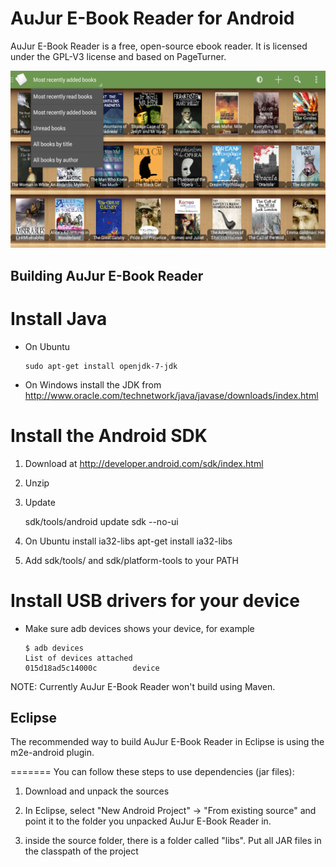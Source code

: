 AuJur E-Book Reader for Android
========================================================

AuJur E-Book Reader is a free, open-source ebook reader. It is licensed under the GPL-V3 license and based on PageTurner.

![AuJur E-Book Reader Sample Screenshot][1]


Building AuJur E-Book Reader
------------------------------

# Install Java
*   On Ubuntu

        sudo apt-get install openjdk-7-jdk
*   On Windows install the JDK from http://www.oracle.com/technetwork/java/javase/downloads/index.html

# Install the Android SDK 

1.   Download at http://developer.android.com/sdk/index.html
2.   Unzip
3.   Update 

        sdk/tools/android update sdk --no-ui

4. On Ubuntu install ia32-libs
        apt-get install ia32-libs

5. Add sdk/tools/ and sdk/platform-tools to your PATH

# Install USB drivers for your device

*   Make sure adb devices shows your device, for example

        $ adb devices
        List of devices attached 
        015d18ad5c14000c        device

NOTE: Currently AuJur E-Book Reader won't build using Maven.

Eclipse
-------

The recommended way to build AuJur E-Book Reader in Eclipse is using the m2e-android plugin.

=======
You can follow these steps to use dependencies (jar files):

1.   Download and unpack the sources        

2.   In Eclipse, select "New Android Project" -> "From existing source" and
     point it to the folder you unpacked AuJur E-Book Reader in.

3.   inside the source folder, there is a folder called "libs". Put all JAR files in the classpath of the project


[1]: https://github.com/rbromulo/aujur/blob/master/assets/screens/home.png
